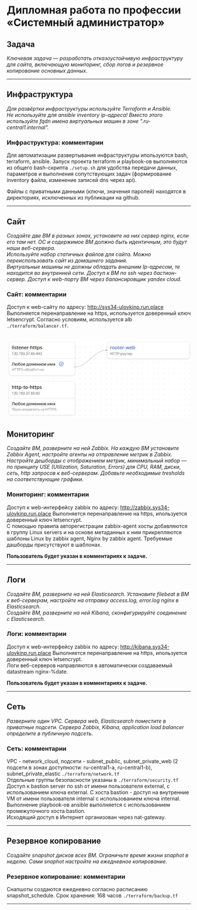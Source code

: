 
#  Дипломная работа по профессии «Системный администратор»

## Задача
*Ключевая задача — разработать отказоустойчивую инфраструктуру для сайта, включающую мониторинг, сбор логов и резервное копирование основных данных.*

---

## Инфраструктура
*Для развёртки инфраструктуры используйте Terraform и Ansible.*\
*Не используйте для ansible inventory ip-адреса! Вместо этого используйте fqdn имена виртуальных машин в зоне ".ru-central1.internal".*

### Инфраструктура: комментарии
Для автоматизации развертывания инфраструктуры ипользуются bash, terraform, ansible. Запуск проекта terraform и playbook-ов выполняются из общего bash-скрипта `./setup.sh` для удобства передачи данных, параметров и выполнения сопутствующих задач (формирование inventory файла, изменение записей dns через api).

Файлы с приватными данными (ключи, значения паролей) находятся в директориях, исключенных из публикации на github.

---

## Сайт
*Создайте две ВМ в разных зонах, установите на них сервер nginx, если его там нет. ОС и содержимое ВМ должно быть идентичным, это будут наши веб-сервера.*\
*Используйте набор статичных файлов для сайта. Можно переиспользовать сайт из домашнего задания.*\
*Виртуальные машины не должны обладать внешним Ip-адресом, те находится во внутренней сети. Доступ к ВМ по ssh через бастион-сервер. Доступ к web-порту ВМ через балансировщик yandex cloud.*

### Сайт: комментарии
Доступ к web-сайту по адресу: http://sys34-ulovkinp.run.place Выполняется перенаправление на https, используется доверенный ключ letsencrypt. Согласно условиям, используется alb `./terraform/balancer.tf`.

![balancer-map](./images/Снимок%20экрана%202025-01-13%20123629.jpg)
---

## Мониторинг
*Создайте ВМ, разверните на ней Zabbix. На каждую ВМ установите Zabbix Agent, настройте агенты на отправление метрик в Zabbix.*\
*Настройте дешборды с отображением метрик, минимальный набор — по принципу USE (Utilization, Saturation, Errors) для CPU, RAM, диски, сеть, http запросов к веб-серверам. Добавьте необходимые tresholds на соответствующие графики.*

### Мониторинг: комментарии
Доступ к web-интерфейсу zabbix по адресу: http://zabbix.sys34-ulovkinp.run.place Выполняется перенаправление на https, ипользуется доверенный ключ letsencrypt.\
С помощью правила авторегистрации zabbix-agent хосты добавляются в группу Linux servers и на основе метаданных к ним прикрепляются шаблоны Linux by zabbix agent, Nginx by zabbix agent. Требуемые дашборды присутствуют в шаблонах.

**Пользователь будет указан в комментариях к задаче.**

---

## Логи
*Cоздайте ВМ, разверните на ней Elasticsearch. Установите filebeat в ВМ к веб-серверам, настройте на отправку access.log, error.log nginx в Elasticsearch.*\
*Создайте ВМ, разверните на ней Kibana, сконфигурируйте соединение с Elasticsearch.*

### Логи: комментарии
Доступ к web-интерфейсу zabbix по адресу: http://kibana.sys34-ulovkinp.run.place Выполняется перенаправление на https, ипользуется доверенный ключ letsencrypt.\
Логи веб-серверов направляются в автоматически создаваемый datastream nginx-%date.

**Пользователь будет указан в комментариях к задаче.**

---

## Сеть
*Разверните один VPC. Сервера web, Elasticsearch поместите в приватные подсети. Сервера Zabbix, Kibana, application load balancer определите в публичную подсеть.*

### Сеть: комментарии
VPC - network_cloud, подсети - subnet_public, subnet_private_web (2 подсети в зонах доступности: ru-central1-a, ru-central1-b), subnet_private_elastic `./terraform/network.tf`\
Отдельные группы безопасности указаны в `./terraform/security.tf`\
Доступ к bastion server по ssh от имени пользователя external, с использованием ключа external. C хоста bastion - доступ на внутренние VM от имени пользователя internal с использованием ключа internal.\
Выполнение playbook-ов ansible выполняется с использованием промежуточного хоста bastion.\
Исходящий доступ в Интернет организован через nat-gateway.

---

## Резервное копирование
*Создайте snapshot дисков всех ВМ. Ограничьте время жизни snaphot в неделю. Сами snaphot настройте на ежедневное копирование.*

### Резервное копирование: комментарии
 Снапшоты создаются ежедневно согласно расписанию snapshot_schedule. Срок хранения: 168 часов `./terraform/backup.tf`

---
